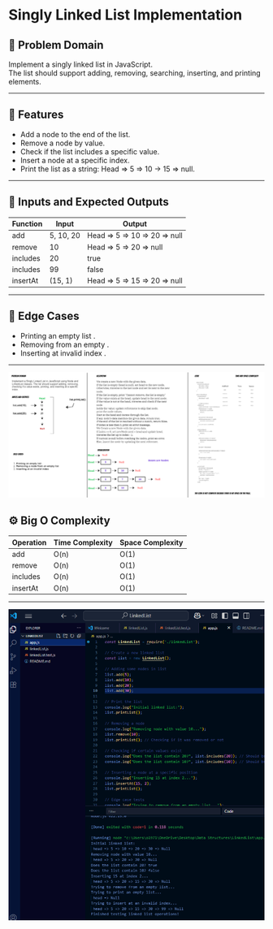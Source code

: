 


# Singly Linked List Implementation

## 🧠 Problem Domain

Implement a singly linked list in JavaScript.  
The list should support adding, removing, searching, inserting, and printing elements.

---

## 🧪 Features

- Add a node to the end of the list.
- Remove a node by value.
- Check if the list includes a specific value.
- Insert a node at a specific index.
- Print the list as a string: Head => 5 => 10 → 15 => null.

---

## 🔣 Inputs and Expected Outputs

| Function       | Input           | Output                      
|----------------|------------------|------------------------------
| add            | 5, 10, 20       | Head => 5 => 10 => 20 => null   
| remove         | 10              | Head => 5 => 20 => null        
| includes       | 20              | true                        
| includes       | 99              | false                       
| insertAt       | (15, 1)         | Head => 5 => 15 => 20 => null   

---

## 🧪 Edge Cases

- Printing an empty list .
- Removing from an empty .
- Inserting at invalid index .

---

![Whiteboard](https://github.com/osamaaAlmahameed/challenges-and-data-structures./blob/e7d6ad22727c43da954b133390b53c3257c2459f/Linked-List-Implementation/Whiteboard.png?raw=true)

## ⚙️ Big O Complexity

| Operation   | Time Complexity | Space Complexity |
|-------------|------------------|-------------------|
| add         | O(n)             | O(1)              |
| remove      | O(n)             | O(1)              |
| includes    | O(n)             | O(1)              |
| insertAt    | O(n)             | O(1)              |

---

![Output](https://github.com/osamaaAlmahameed/challenges-and-data-structures./raw/5a32de5245def861c79f1a408523e427f7cbd62a/Linked-List-Implementation/console-output.png)
